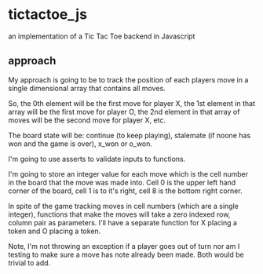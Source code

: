 # tictactoe_js
an implementation of a Tic Tac Toe backend in Javascript

## approach

My approach is going to be to track the position of each players move in a single dimensional array that contains all moves.

So, the 0th element will be the first move for player X, the 1st element in that array will be the first move for player O, the 2nd element in that array of moves will be the second move for player X, etc.

The board state will be: continue (to keep playing), stalemate (if noone has won and the game is over), x_won or o_won.

I'm going to use asserts to validate inputs to functions.

I'm going to store an integer value for each move which is the cell number in the board that the move was made into. Cell 0 is the upper left hand corner of the board, cell 1 is to it's right, cell 8 is the bottom right corner.

In spite of the game tracking moves in cell numbers (which are a single integer), functions that make the moves will take a zero indexed row, column pair as parameters. I'll have a separate function for X placing a token and O placing a token.

Note, I'm not throwing an exception if a player goes out of turn nor am I testing to make sure a move has note already been made. Both would be trivial to add.
